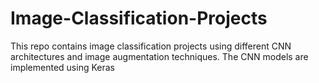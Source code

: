 # Image-Classification-Projects
This repo contains image classification projects using different CNN architectures and image augmentation techniques. The CNN models are implemented using Keras
